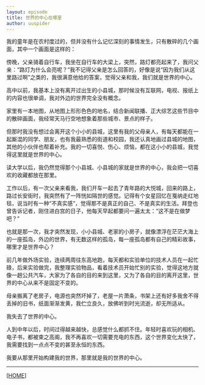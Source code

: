 ```yaml
---
layout: episode
title: 世界的中心在哪里
author: uuspider
---
```

我的童年是在农村度过的，但并没有什么记忆深刻的事情发生，只有散碎的几个画面，其中一个画面是这样的：

傍晚，父亲骑着自行车，我坐在自行车的大梁上，突然，路灯都亮起来了，我问父亲：“路灯为什么会亮呢？”我不记得父亲是怎么回答的，好像是说“因为我们从这里路过啊”之类的，我很满意他给的答案，觉得父亲和我，我们就是世界的中心。

高中以前，我基本上没有离开过出生的小县城，那时候没有互联网，电视、报纸上的内容也很单调，我对外边的世界完全没有概念。

家里有一本地图，从地图上形形色色的地名，结合新闻联播、正大综艺这些节目中的散碎画面，我经常天马行空地想象着那些城市、景点的样子。

但那时我没有想过会离开这个小小的县城，这里有我的父母亲人，有每天都能在一起厮混的同学、朋友，也有我最熟悉的街道和校园，我还认真地画过县城的地图，其他的小伙伴也帮着补充。我的一切喜悦、伤心、烦恼，都在这小小的县城，我觉得这里就是世界的中心。

读大学以后，我仍然觉得那个小县城、小县城的家就是世界的中心，我会把一切喜欢的收藏都放在那里。

工作以后，有一次父亲来看我，我们开车一起去了青年路的大悦城，回来的路上，路过长安街时，我突然有了一阵恍如隔世的感觉。记得有个女星回忆在戛纳走红地毯，说当时有一种“不真实感”，觉得那不是真正的自己、不是真实的生活。拜登也曾告诉记者，刚住进白宫的日子，他每天早起都要问一遍太太：“这不是在做梦吧？”

也就是那一次，我才突然发现，小小县城、老家的小房子，就像漂浮在茫茫大海上的一座孤岛，外边的世界，有无数这样的孤岛，每一座孤岛都有自己的精彩故事，哪里才是世界中心？

前几年做外场实验，连续两周往东高地跑，每天都和实验单位的技术人员在一起忙碌，后来实验做完，我整理实验物品，看着技术员开始忙别的实验，觉得这地方就像一趟公共汽车，大家为了各自的目的来到这里，又为了各自的目的离开这里，世界的中心从来不是固定不变的。

母亲搬离了老房子，电源也突然坏掉了，老屋一片萧条，书架上还有好多我舍不得丢掉的旧书，纸面渐渐发黄，我伫立良久，放佛听到时光流逝，却无所适从。

我失去了世界的中心。

人到中年以后，时间过得越来越快，总感觉什么都抓不住。年轻时喜欢玩的相机、电子书，都被束之高阁，我不再喜欢一切需要充电的东西，这个世界变化太快了，我需要找到一点点不变的甚至永恒的东西。

我要从那里开始构建我的世界，那里就是我的世界的中心。


***

[[HOME][episode]]

[episode]:http://about.uuspider.com/2019/06/02/episodeindex.html
